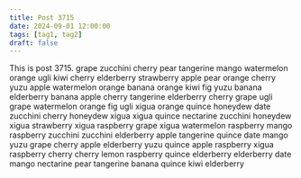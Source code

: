 ```yaml
---
title: Post 3715
date: 2024-09-01 12:00:00
tags: [tag1, tag2]
draft: false
---
```

This is post 3715.
grape
zucchini
cherry
pear
tangerine
mango
watermelon
orange
ugli
kiwi
cherry
elderberry
strawberry
apple
pear
orange
cherry
yuzu
apple
watermelon
orange
banana
orange
kiwi
fig
yuzu
banana
elderberry
banana
apple
cherry
tangerine
elderberry
cherry
grape
ugli
grape
watermelon
orange
fig
ugli
xigua
orange
quince
honeydew
date
zucchini
cherry
honeydew
xigua
xigua
quince
nectarine
zucchini
honeydew
xigua
strawberry
xigua
raspberry
grape
xigua
watermelon
raspberry
mango
raspberry
zucchini
zucchini
elderberry
apple
tangerine
quince
date
mango
yuzu
grape
cherry
apple
elderberry
yuzu
quince
apple
raspberry
xigua
raspberry
cherry
cherry
lemon
raspberry
quince
elderberry
elderberry
date
mango
nectarine
pear
tangerine
banana
quince
kiwi
elderberry
